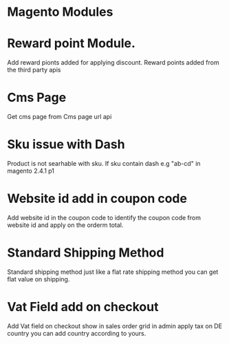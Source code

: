 # Magento Modules

# Reward point Module.
Add reward pionts added for applying discount.
Reward points added from the third party apis


# Cms Page

Get cms page from Cms page url api

# Sku issue with Dash

Product is not searhable with sku. If sku contain dash e.g "ab-cd" in magento 2.4.1 p1 

# Website id add in coupon code

Add website id in the coupon code to identify the coupon code from website id and apply on the orderm total.

# Standard Shipping Method

Standard shipping method just like a flat rate shipping method you can get flat value on shipping.

# Vat Field add on checkout

Add Vat field on checkout show in sales order grid in admin apply tax on DE country you can add country according to yours.
